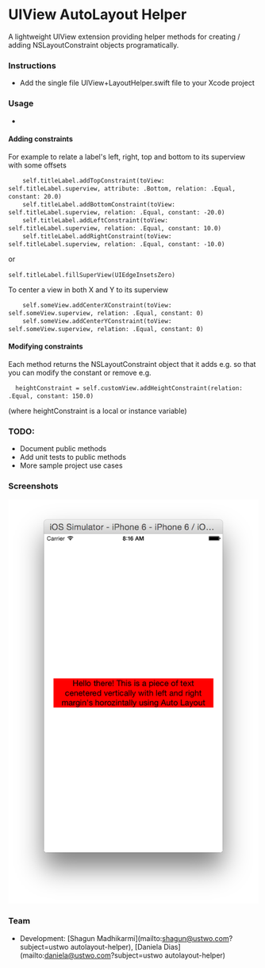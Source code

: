 UIView AutoLayout Helper
=======================

A lightweight UIView extension providing helper methods for creating / adding NSLayoutConstraint objects programatically.

### Instructions
- Add the single file UIView+LayoutHelper.swift file to your Xcode project

### Usage
- 
#### Adding constraints

For example to relate a label's left, right, top and bottom to its superview with some offsets

        self.titleLabel.addTopConstraint(toView: self.titleLabel.superview, attribute: .Bottom, relation: .Equal, constant: 20.0)
        self.titleLabel.addBottomConstraint(toView: self.titleLabel.superview, relation: .Equal, constant: -20.0)
        self.titleLabel.addLeftConstraint(toView: self.titleLabel.superview, relation: .Equal, constant: 10.0)
        self.titleLabel.addRightConstraint(toView: self.titleLabel.superview, relation: .Equal, constant: -10.0)

or 

<code>self.titleLabel.fillSuperView(UIEdgeInsetsZero)</code>

To center a view in both X and Y to its superview

        self.someView.addCenterXConstraint(toView: self.someView.superview, relation: .Equal, constant: 0)
        self.someView.addCenterYConstraint(toView: self.someView.superview, relation: .Equal, constant: 0)

#### Modifying constraints

Each method returns the NSLayoutConstraint object that it adds e.g. so that you can modify the constant or remove  e.g. 

      heightConstraint = self.customView.addHeightConstraint(relation: .Equal, constant: 150.0)

(where heightConstraint is a local or instance variable)

### TODO:
- Document public methods
- Add unit tests to public methods
- More sample project use cases

### Screenshots

![Alt text](screen1.png "Optional title")

### Team
* Development: [Shagun Madhikarmi](mailto:shagun@ustwo.com?subject=ustwo autolayout-helper), [Daniela Dias](mailto:daniela@ustwo.com?subject=ustwo autolayout-helper)
